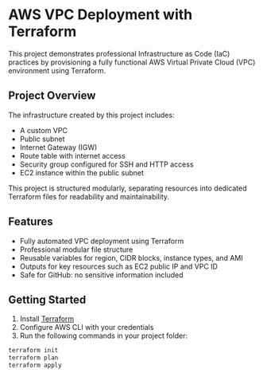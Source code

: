 # AWS VPC Deployment with Terraform

This project demonstrates professional Infrastructure as Code (IaC) practices by provisioning a fully functional AWS Virtual Private Cloud (VPC) environment using Terraform.

## Project Overview

The infrastructure created by this project includes:

- A custom VPC
- Public subnet
- Internet Gateway (IGW)
- Route table with internet access
- Security group configured for SSH and HTTP access
- EC2 instance within the public subnet

This project is structured modularly, separating resources into dedicated Terraform files for readability and maintainability.

## Features

- Fully automated VPC deployment using Terraform
- Professional modular file structure
- Reusable variables for region, CIDR blocks, instance types, and AMI
- Outputs for key resources such as EC2 public IP and VPC ID
- Safe for GitHub: no sensitive information included

## Getting Started

1. Install [Terraform](https://developer.hashicorp.com/terraform/downloads)
2. Configure AWS CLI with your credentials
3. Run the following commands in your project folder:

```bash
terraform init
terraform plan
terraform apply


